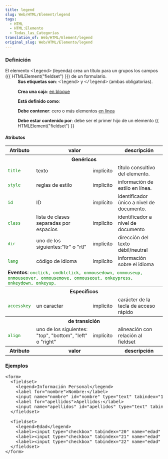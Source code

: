 ```yaml
---
title: legend
slug: Web/HTML/Element/legend
tags:
  - HTML
  - HTML:Elemento
  - Todas_las_Categorías
translation_of: Web/HTML/Element/legend
original_slug: Web/HTML/Elemento/legend
---
```

<h3 id="Definici.C3.B3n" name="Definici.C3.B3n">Definición</h3>

<dl>
<dt>El elemento <span style="font-family: courier new;">&lt;legend&gt;</span> (leyenda) crea un título para un grupos los campos ({{ HTMLElement("fieldset") }}) de un formulario.</dt>

 <dd><strong>Sus etiquetas son</strong>: <span style="font-family: courier new;">&lt;legend&gt;</span> y <span style="font-family: courier new;">&lt;/legend&gt;</span> (ambas obligatorias).
 
 <strong>Crea una caja</strong>: <a href="/es/HTML/Elemento/Tipos_de_elementos#en_bloque" title="es/HTML/Elemento/Tipos_de_elementos#en_bloque">en bloque</a>
 
 <strong>Está definido como</strong>:
 
 <strong>Debe contener</strong>: cero o más elementos <a href="/es/HTML/Elemento/Tipos_de_elementos#en_linea" title="es/HTML/Elemento/Tipos_de_elementos#en_linea">en linea</a>

 <strong>Debe estar contenido por</strong>: debe ser el primer hijo de un elemento {{ HTMLElement("fieldset") }}</dd>
</dl>

<h4 id="Atributos" name="Atributos">Atributos</h4>

<table class="standard-table">
 <tbody>
  <tr>
   <th>Atributo</th>
   <th colspan="2">valor</th>
   <th>descripción</th>
  </tr>
  <tr>
   <th colspan="4">Genéricos</th>
  </tr>
  <tr>
   <td><code style="color: green;">title</code></td>
   <td>texto</td>
   <td>implícito</td>
   <td>título consultivo del elemento.</td>
  </tr>
  <tr>
   <td><code style="color: green;">style</code></td>
   <td>reglas de estilo</td>
   <td>implícito</td>
   <td>información de estilo en línea.</td>
  </tr>
  <tr>
   <td><code style="color: green;">id</code></td>
   <td>ID</td>
   <td>implícito</td>
   <td>identificador único a nivel de documento.</td>
  </tr>
  <tr>
   <td><code style="color: green;">class</code></td>
   <td>lista de clases separadas por espacios</td>
   <td>implícito</td>
   <td>identificador a nivel de documento</td>
  </tr>
  <tr>
   <td><code style="color: green;">dir</code></td>
   <td>uno de los siguientes:"ltr" o "rtl"</td>
   <td>implícito</td>
   <td>dirección del texto débil/neutral</td>
  </tr>
  <tr>
   <td><code style="color: green;">lang</code></td>
   <td>código de idioma</td>
   <td>implícito</td>
   <td>información sobre el idioma</td>
  </tr>
  <tr>
   <td colspan="4"><strong>Eventos</strong>: <code style="color: green;">onclick, ondblclick, onmousedown, onmouseup, onmouseover, onmousemove, onmouseout, onkeypress, onkeydown, onkeyup.</code></td>
  </tr>
  <tr>
   <th colspan="4">Específicos</th>
  </tr>
  <tr>
   <td><code style="color: green;">accesskey</code></td>
   <td>un caracter</td>
   <td>implícito</td>
   <td>carácter de la tecla de acceso rápido</td>
  </tr>
  <tr>
   <th colspan="4">de transición</th>
  </tr>
  <tr>
   <td><code style="color: green;">align</code></td>
   <td>uno de los siguientes: "top", "bottom", "left" o "right"</td>
   <td>implícito</td>
   <td>alineación con relación al fieldset</td>
  </tr>
  <tr>
   <th>Atributo</th>
   <th colspan="2">valor</th>
   <th>descripción</th>
  </tr>
 </tbody>
</table>

<h3 id="Ejemplos" name="Ejemplos">Ejemplos</h3>

<pre>&lt;form&gt;
  &lt;fieldset&gt;
    &lt;legend&gt;Información Personal&lt;/legend&gt;
    &lt;label for="nombre"&gt;Nombre:&lt;/label&gt;
    &lt;input name="nombre" id="nombre" type="text" tabindex="1" /&gt;
    &lt;label for="apellidos"&gt;Apellidos:&lt;/label&gt;
    &lt;input name="apellidos" id="apellidos" type="text" tabindex="2" /&gt;
  &lt;/fieldset&gt;

  &lt;fieldset&gt;
    &lt;legend&gt;Edad&lt;/legend&gt;
    &lt;label&gt;&lt;input type="checkbox" tabindex="20" name="edad" value="20-39" /&gt; 20-39&lt;/label&gt;
    &lt;label&gt;&lt;input type="checkbox" tabindex="21" name="edad" value="40-59" /&gt; 40-59&lt;/label&gt;
    &lt;label&gt;&lt;input type="checkbox" tabindex="22" name="edad" value="60-79" /&gt; 60-79&lt;/label&gt;
  &lt;/fieldset&gt;
&lt;/form&gt;</pre>
